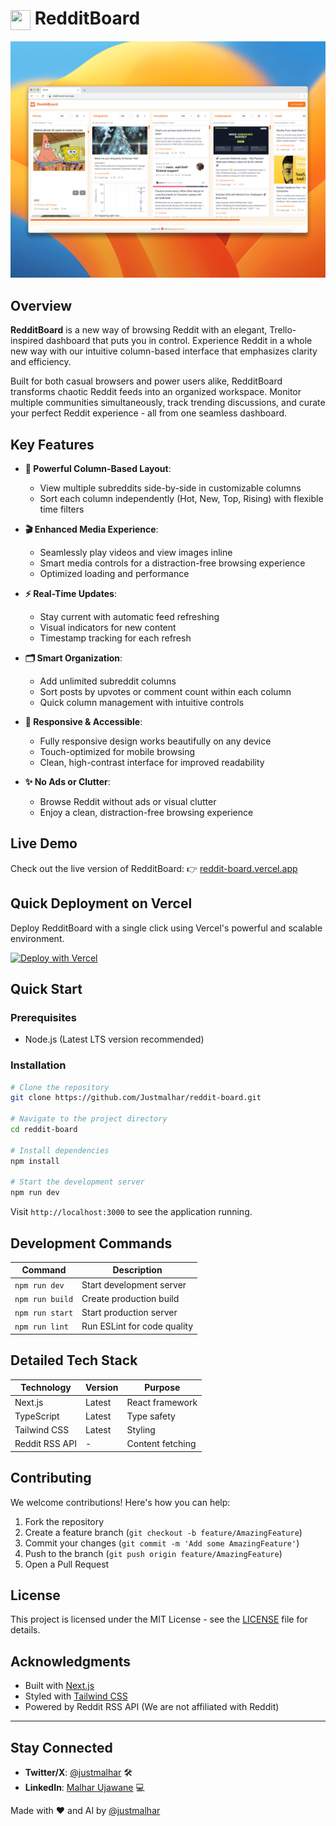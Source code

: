 # <img src="https://img.icons8.com/?size=100&id=5RTQxy0E0NUY&format=png&color=000000" width="32" height="32" align="center" /> RedditBoard

![Demo Image](demo.png)
## Overview
**RedditBoard** is a new way of browsing Reddit with an elegant, Trello-inspired dashboard that puts you in control. Experience Reddit in a whole new way with our intuitive column-based interface that emphasizes clarity and efficiency.

Built for both casual browsers and power users alike, RedditBoard transforms chaotic Reddit feeds into an organized workspace. Monitor multiple communities simultaneously, track trending discussions, and curate your perfect Reddit experience - all from one seamless dashboard.

## Key Features
- **🎯 Powerful Column-Based Layout**:
  - View multiple subreddits side-by-side in customizable columns
  - Sort each column independently (Hot, New, Top, Rising) with flexible time filters

- **🎬 Enhanced Media Experience**:
  - Seamlessly play videos and view images inline
  - Smart media controls for a distraction-free browsing experience
  - Optimized loading and performance

- **⚡ Real-Time Updates**:
  - Stay current with automatic feed refreshing
  - Visual indicators for new content
  - Timestamp tracking for each refresh

- **🗂️ Smart Organization**:
  - Add unlimited subreddit columns
  - Sort posts by upvotes or comment count within each column
  - Quick column management with intuitive controls

- **📱 Responsive & Accessible**:
  - Fully responsive design works beautifully on any device
  - Touch-optimized for mobile browsing
  - Clean, high-contrast interface for improved readability

- **✨ No Ads or Clutter**:
  - Browse Reddit without ads or visual clutter
  - Enjoy a clean, distraction-free browsing experience

## Live Demo
Check out the live version of RedditBoard:
👉 [reddit-board.vercel.app](https://reddit-board.vercel.app)

## Quick Deployment on Vercel
Deploy RedditBoard with a single click using Vercel's powerful and scalable environment.

[![Deploy with Vercel](https://vercel.com/button)](https://vercel.com/new/clone?repository-url=https://github.com/justmalhar/reddit-board)

## Quick Start

### Prerequisites
- Node.js (Latest LTS version recommended)

### Installation
```bash
# Clone the repository
git clone https://github.com/Justmalhar/reddit-board.git

# Navigate to the project directory
cd reddit-board

# Install dependencies
npm install

# Start the development server
npm run dev
```

Visit `http://localhost:3000` to see the application running.

## Development Commands
| Command | Description |
|---------|-------------|
| `npm run dev` | Start development server |
| `npm run build` | Create production build |
| `npm run start` | Start production server |
| `npm run lint` | Run ESLint for code quality |

## Detailed Tech Stack
| Technology | Version | Purpose |
|------------|---------|----------|
| Next.js | Latest | React framework |
| TypeScript | Latest | Type safety |
| Tailwind CSS | Latest | Styling |
| Reddit RSS API | - | Content fetching |

## Contributing
We welcome contributions! Here's how you can help:

1. Fork the repository
2. Create a feature branch (`git checkout -b feature/AmazingFeature`)
3. Commit your changes (`git commit -m 'Add some AmazingFeature'`)
4. Push to the branch (`git push origin feature/AmazingFeature`)
5. Open a Pull Request

## License
This project is licensed under the MIT License - see the [LICENSE](LICENSE) file for details.

## Acknowledgments
- Built with [Next.js](https://nextjs.org/)
- Styled with [Tailwind CSS](https://tailwindcss.com/)
- Powered by Reddit RSS API (We are not affiliated with Reddit)

---

## Stay Connected
- **Twitter/X**: [@justmalhar](https://twitter.com/justmalhar) 🛠
- **LinkedIn**: [Malhar Ujawane](https://linkedin.com/in/justmalhar) 💻

Made with ❤️ and AI by [@justmalhar](https://twitter.com/justmalhar)